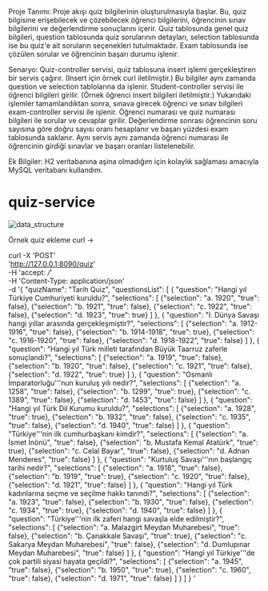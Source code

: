 Proje Tanımı:
Proje akışı quiz bilgilerinin oluşturulmasıyla başlar. Bu, quiz bilgisine erişebilecek ve çözebilecek öğrenci bilgilerini, öğrencinin sınav bilgilerini ve değerlendirme sonuçlarını içerir.
Quiz tablosunda genel quiz bilgileri, question tablosunda quiz sorularının detayları, selection tablosunda ise bu quiz'e ait soruların seçenekleri tutulmaktadır. Exam tablosunda ise çözülen sorular ve öğrencinin başarı durumu işlenir.

Senaryo:
Quiz-controller servisi, quiz tablosuna insert işlemi gerçekleştiren bir servis çağırır. (Insert için örnek curl iletilmiştir.) Bu bilgiler aynı zamanda question ve selection tablolarına da işlenir.
Student-controller servisi ile öğrenci bilgileri girilir. (Örnek öğrenci insert bilgileri iletilmiştir.)
Yukarıdaki işlemler tamamlandıktan sonra, sınava girecek öğrenci ve sınav bilgileri exam-controller servisi ile işlenir. Öğrenci numarası ve quiz numarası bilgileri ile sorular ve cevaplar girilir. Değerlendirme sonrası öğrencinin soru sayısına göre doğru sayısı oranı hesaplanır ve başarı yüzdesi exam tablosunda saklanır. Aynı servis aynı zamanda öğrenci numarası ile öğrencinin girdiği sınavlar ve başarı oranları listelenebilir.

Ek Bilgiler:
H2 veritabanına aşina olmadığım için kolaylık sağlaması amacıyla MySQL veritabanı kullandım.


# quiz-service

![data_structure](https://github.com/MedineTatli/quiz-service/assets/39694313/08e30e0a-11b1-429f-b5ff-5db53faf5228)

Örnek quiz ekleme curl -> 

curl -X 'POST' \
  'http://127.0.0.1:8090/quiz' \
  -H 'accept: */*' \
  -H 'Content-Type: application/json' \
  -d '{
  "quizName": "Tarih Quiz",
  "questionsList": [
    {
      "question": "Hangi yıl Türkiye Cumhuriyeti kuruldu?",
      "selections": [
        {"selection": "a. 1920", "true": false},
        {"selection": "b. 1921", "true": false},
        {"selection": "c. 1922", "true": false},
        {"selection": "d. 1923", "true": true}
      ]
    },
    {
      "question": "I. Dünya Savaşı hangi yıllar arasında gerçekleşmiştir?",
      "selections": [
        {"selection": "a. 1912-1916", "true": false},
        {"selection": "b. 1914-1918", "true": true},
        {"selection": "c. 1916-1920", "true": false},
        {"selection": "d. 1918-1922", "true": false}
      ]
    },
    {
      "question": "Hangi yıl Türk milleti tarafından Büyük Taarruz zaferle sonuçlandı?",
      "selections": [
        {"selection": "a. 1919", "true": false},
        {"selection": "b. 1920", "true": false},
        {"selection": "c. 1921", "true": false},
        {"selection": "d. 1922", "true": true}
      ]
    },
    {
      "question": "Osmanlı İmparatorluğu'\''nun kuruluş yılı nedir?",
      "selections": [
        {"selection": "a. 1258", "true": false},
        {"selection": "b. 1299", "true": true},
        {"selection": "c. 1389", "true": false},
        {"selection": "d. 1453", "true": false}
      ]
    },
    {
      "question": "Hangi yıl Türk Dil Kurumu kuruldu?",
      "selections": [
        {"selection": "a. 1928", "true": true},
        {"selection": "b. 1932", "true": false},
        {"selection": "c. 1935", "true": false},
        {"selection": "d. 1940", "true": false}
      ]
    },
    {
      "question": "Türkiye'\''nin ilk cumhurbaşkanı kimdir?",
      "selections": [
        {"selection": "a. İsmet İnönü", "true": false},
        {"selection": "b. Mustafa Kemal Atatürk", "true": true},
        {"selection": "c. Celal Bayar", "true": false},
        {"selection": "d. Adnan Menderes", "true": false}
      ]
    },
    {
      "question": "Kurtuluş Savaşı'\''nın başlangıç tarihi nedir?",
      "selections": [
        {"selection": "a. 1918", "true": false},
        {"selection": "b. 1919", "true": true},
        {"selection": "c. 1920", "true": false},
        {"selection": "d. 1921", "true": false}
      ]
    },
    {
      "question": "Hangi yıl Türk kadınlarına seçme ve seçilme hakkı tanındı?",
      "selections": [
        {"selection": "a. 1923", "true": false},
        {"selection": "b. 1930", "true": false},
        {"selection": "c. 1934", "true": true},
        {"selection": "d. 1940", "true": false}
      ]
    },
    {
      "question": "Türkiye'\''nin ilk zaferi hangi savaşla elde edilmiştir?",
      "selections": [
        {"selection": "a. Malazgirt Meydan Muharebesi", "true": false},
        {"selection": "b. Çanakkale Savaşı", "true": true},
        {"selection": "c. Sakarya Meydan Muharebesi", "true": false},
        {"selection": "d. Dumlupınar Meydan Muharebesi", "true": false}
      ]
    },
    {
      "question": "Hangi yıl Türkiye'\''de çok partili siyasi hayata geçildi?",
      "selections": [
        {"selection": "a. 1945", "true": false},
        {"selection": "b. 1950", "true": true},
        {"selection": "c. 1960", "true": false},
        {"selection": "d. 1971", "true": false}
      ]
    }
  ]
}
'
